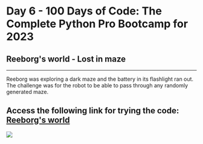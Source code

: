 # Day 6 - 100 Days of Code: The Complete Python Pro Bootcamp for 2023

## Reeborg's world - Lost in maze
---
Reeborg was exploring a dark maze and the battery in its flashlight ran out.
The challenge was for the robot to be able to pass through any randomly generated maze.

Access the following link for trying the code: [Reeborg's world](https://reeborg.ca/reeborg.html?lang=en&mode=python&menu=worlds%2Fmenus%2Freeborg_intro_en.json&name=Maze&url=worlds%2Ftutorial_en%2Fmaze1.json)
---
![](https://i.ytimg.com/vi/TypPQ--PGMA/sddefault.jpg)
